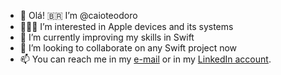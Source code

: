 - 👋 Olá! 🇧🇷 I’m @caioteodoro
- 👨🏻‍💻 I’m interested in Apple devices and its systems
- 🌱 I’m currently improving my skills in Swift
- 📱 I’m looking to collaborate on any Swift project now
- 📫 You can reach me in my [e-mail](caiorodrigot@hotmail.com) or in my [LinkedIn account](https://www.linkedin.com/in/caio-teodoro-025b87105/).

